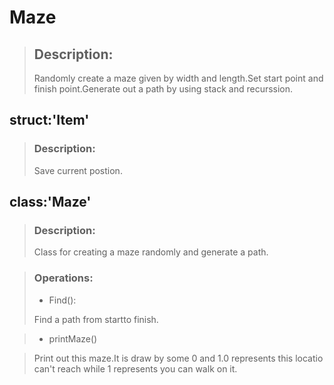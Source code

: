 # Maze
> ## Description:
> Randomly create a maze given by width and length.Set start point and finish point.Generate out a path by using stack and recurssion.

## struct:'Item'
>### Description:
>Save current postion.

## class:'Maze'
>### Description:
>Class for creating a maze randomly and generate a path.

>### Operations:
>- Find():
>
>Find a path from startto finish.

>- printMaze()

>Print out this maze.It is draw by some 0 and 1.0 represents this locatio can't reach while 1 represents you can walk on it.